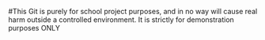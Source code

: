 #This Git is purely for school project purposes, and in no way will cause real harm outside a controlled environment. It is strictly for demonstration purposes ONLY
